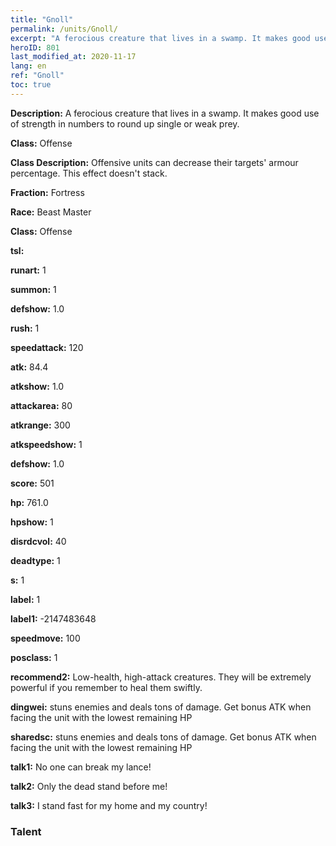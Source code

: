 ```yaml
---
title: "Gnoll"
permalink: /units/Gnoll/
excerpt: "A ferocious creature that lives in a swamp. It makes good use of strength in numbers to round up single or weak prey."
heroID: 801
last_modified_at: 2020-11-17
lang: en
ref: "Gnoll"
toc: true
---
```

 **Description:** A ferocious creature that lives in a swamp. It makes good use of strength in numbers to round up single or weak prey.

 **Class:** Offense

 **Class Description:** Offensive units can decrease their targets' armour percentage. This effect doesn't stack.

 **Fraction:** Fortress

 **Race:** Beast Master

 **Class:** Offense

 **tsl:** 

 **runart:** 1

 **summon:** 1

 **defshow:** 1.0

 **rush:** 1

 **speedattack:** 120

 **atk:** 84.4

 **atkshow:** 1.0

 **attackarea:** 80

 **atkrange:** 300

 **atkspeedshow:** 1

 **defshow:** 1.0

 **score:** 501

 **hp:** 761.0

 **hpshow:** 1

 **disrdcvol:** 40

 **deadtype:** 1

 **s:** 1

 **label:** 1

 **label1:** -2147483648

 **speedmove:** 100

 **posclass:** 1

 **recommend2:** Low-health, high-attack creatures. They will be extremely powerful if you remember to heal them swiftly.

 **dingwei:** stuns enemies and deals tons of damage. Get bonus ATK when facing the unit with the lowest remaining HP

 **sharedsc:** stuns enemies and deals tons of damage. Get bonus ATK when facing the unit with the lowest remaining HP

 **talk1:** No one can break my lance!

 **talk2:** Only the dead stand before me!

 **talk3:** I stand fast for my home and my country!

### Talent
